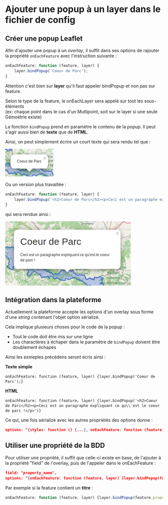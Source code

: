 # Ajouter une popup à un layer dans le fichier de config

## Créer une popup Leaflet

Afin d'ajouter une popup à un *overlay*, il suffit dans ses options de rajouter la propriété `onEachFeature` avec l'instruction suivante :

``` javascript
onEachFeature: function (feature, layer) {
	layer.bindPopup('Coeur de Parc');
}
```

Attention c'est bien sur **layer** qu'il faut appeler bindPopup et non pas sur feature.

Selon le type de la feature, le onEachLayer sera appelé sur tout les sous-éléments
<br/>(ex: chaque point dans le cas d'un Mutlipoint, soit sur le layer si une seule Gémoétrie existe)

La fonction `bindPopup` prend en paramètre le contenu de la popup. Il peut s'agir aussi bien de **texte** que de **HTML**.

Ainsi, on peut simplement écrire un court texte qui sera rendu tel que :

![Text popup](./text-popup.png)

Ou un version plus travaillée :

``` javascript
onEachFeature: function (feature, layer) {
	layer.bindPopup('<h2>Coeur de Parc</h2><p>Ceci est un paragraphe expliquant ce qu\'est le coeur de parc !</p>');
}
```

qui sera rendue ainsi :

![HTML Popup](./html-popup.png)


## Intégration dans la plateforme

Actuellement la plateforme accepte les options d'un overlay sous forme d'une *string* contenant l'objet option sérializé.

Cela implique plusieurs choses pour le code de la popup :
* Tout le code doit être mis sur une ligne
* Les charactères à échaper dans le paramètre de `bindPopup` doivent être doublement échapés

Ainsi les exmeples précédens seront écris ainsi :

**Texte simple**
```
onEachFeature: function (feature, layer) {layer.bindPopup('Coeur de Parc');}
```

**HTML**
```
onEachFeature: function (feature, layer) {layer.bindPopup('<h2>Coeur de Parc</h2><p>Ceci est un paragraphe expliquant ce qu\\'est le coeur de parc !</p>')}
```

Ce qui, une fois sérializé avec les autres propriétés des options donne :

``` json
options: "{styles: function () {...}, onEachFeature: function (feature, layer) {layer.bindPopup('Coeur de Parc');}}"
```

## Utiliser une propriété de la BDD

Pour utiliser une propriété, il suffit que celle-ci existe en base, de l'ajouter à la propriété "field" de l'overlay,
puis de l'appeler dans le onEachFeature :

``` json
field: "property_name",
options: "{onEachFeature: function (feature, layer) {layer.bindPopup(feature.properties.property_name);}}"
```

Par exemple si la feature contient un **titre** :

``` javascript
onEachFeature: function (feature, layer) {layer.bindPopup(feature.properties.titre);}
```